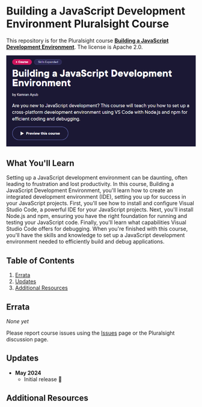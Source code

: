 # Building a JavaScript Development Environment Pluralsight Course

This repository is for the Pluralsight course **[Building a JavaScript Development Environment](https://bit.ly/PSJSDevEnvCourse)**. The license is Apache 2.0.

[![Watch Course Overview](.github/image.png)](https://bit.ly/PSJSDevEnvCourse)

## What You'll Learn

Setting up a JavaScript development environment can be daunting, often leading to frustration and lost productivity. In this course, Building a JavaScript Development Environment, you'll learn how to create an integrated development environment (IDE), setting you up for success in your JavaScript projects. First, you'll see how to install and configure Visual Studio Code, a powerful IDE for your JavaScript projects. Next, you'll install Node.js and npm, ensuring you have the right foundation for running and testing your JavaScript code. Finally, you'll learn what capabilities Visual Studio Code offers for debugging. When you're finished with this course, you'll have the skills and knowledge to set up a JavaScript development environment needed to efficiently build and debug applications.

## Table of Contents

1. [Errata](#errata)
1. [Updates](#updates)
1. [Additional Resources](#additional-resources)

## Errata

*None yet*

Please report course issues using the [Issues](issues) page or the Pluralsight discussion page.

## Updates

- **May 2024**
  - Initial release 🎉

## Additional Resources
